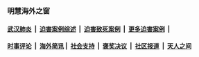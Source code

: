 
### 明慧海外之窗

####  [武汉肺炎](indexes/365.md?t=01061900) &nbsp;|&nbsp;  [迫害案例综述](indexes/328.md?t=01061900) &nbsp;|&nbsp; [迫害致死案例](indexes/277.md?t=01061900)  &nbsp;|&nbsp; [更多迫害案例](indexes/81.md?t=01061900)  &nbsp;|&nbsp; 
####  [时事评论](indexes/251.md?t=01061900) &nbsp;|&nbsp; [海外简讯](indexes/245.md?t=01061900)&nbsp;|&nbsp;  [社会支持](indexes/140.md?t=01061900) &nbsp;|&nbsp; [褒奖决议](indexes/282.md?t=01061900) &nbsp;|&nbsp; [社区报道](indexes/91.md?t=01061900)  &nbsp;|&nbsp; [天人之间](indexes/78.md?t=01061900) 

